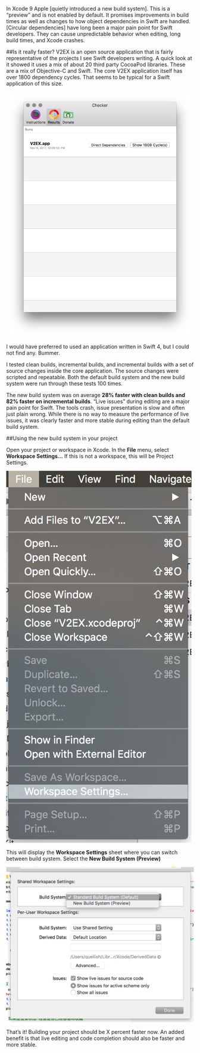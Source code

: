 In Xcode 9 Apple [quietly introduced a new build system].  This is a “preview” and is not enabled by default. It promises improvements in build times as well as changes to how object dependencies in Swift are handled. 
[Circular dependencies] have long been a major pain point for Swift developers. They can cause unpredictable behavior when editing, long build times, and Xcode crashes.

##Is it really faster?
V2EX is an open source application that is fairly representative of the projects I see Swift developers writing. A quick look at it showed it uses a mix of about 20 third party CocoaPod libraries. These are a mix of Objective-C and Swift. The core V2EX application itself has over 1800 dependency cycles. That seems to be typical for a Swift application of this size. 

![1808 cycles](1808cycles.png "1808 cycles")

I would have preferred to used an application written in Swift 4, but I could not find any. Bummer.

I tested clean builds, incremental builds, and incremental builds with a set of source changes inside the core application. The source changes were scripted and repeatable. Both the default build system and the new build system were run through these tests 100 times.

The new build system was on average **28% faster with clean builds and 82% faster on incremental builds**. 
“Live issues” during editing are a major pain point for Swift. The tools crash, issue presentation is slow and often just plain wrong. While there is no way to measure the performance of live issues, it was clearly faster and more stable during editing than the default build system.

##Using the new build system in your project

Open your project or workspace in Xcode.
In the **File** menu, select **Workspace Settings…** If this is not a workspace, this will be Project Settings.

![File menu](filemenu.png "File menu")


This will display the **Workspace Settings** sheet where you can switch between build system. Select the **New Build System (Preview)**

![Workspace Settings](newbuildsystem.png "Workspace Settings")

That’s it! Building your project should be X percent faster now. An added benefit is that live editing and code completion should also be faster and more stable. 
